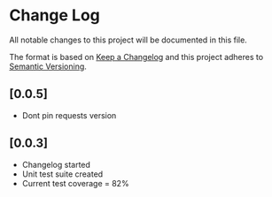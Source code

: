 # Change Log
All notable changes to this project will be documented in this file.

The format is based on [Keep a Changelog](http://keepachangelog.com/)
and this project adheres to [Semantic Versioning](http://semver.org/).

## [0.0.5]
* Dont pin requests version

## [0.0.3]
* Changelog started
* Unit test suite created
* Current test coverage = 82%
